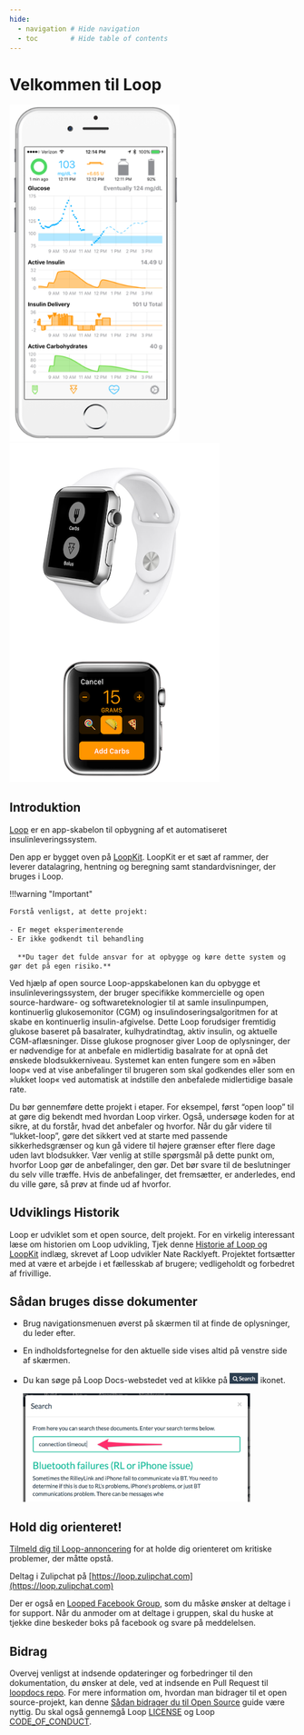 ```yaml
---
hide:
  - navigation # Hide navigation
  - toc        # Hide table of contents
---
```


# Velkommen til Loop


<img src="img/phones.png" width="300" alt="iPhone Screenshot" />
<img src="img/watch.png" alt="Apple Watch Screenshots" />

## Introduktion

[Loop](https://github.com/LoopKit/Loop) er en app-skabelon til opbygning af et automatiseret insulinleveringssystem.

Den app er bygget oven på [LoopKit](https://github.com/LoopKit/LoopKit). LoopKit er et sæt af rammer, der leverer datalagring, hentning og beregning samt standardvisninger, der bruges i Loop.

!!!warning "Important"

    Forstå venligst, at dette projekt:

    - Er meget eksperimenterende
    - Er ikke godkendt til behandling

      **Du tager det fulde ansvar for at opbygge og køre dette system og gør det på egen risiko.**

Ved hjælp af open source Loop-appskabelonen kan du opbygge et insulinleveringssystem, der bruger specifikke kommercielle og open source-hardware- og softwareteknologier til at samle insulinpumpen, kontinuerlig glukosemonitor (CGM) og insulindoseringsalgoritmen for at skabe en kontinuerlig insulin-afgivelse.  Dette Loop forudsiger fremtidig glukose baseret på basalrater, kulhydratindtag, aktiv insulin, og aktuelle CGM-aflæsninger.  Disse glukose prognoser giver Loop de oplysninger, der er nødvendige for at anbefale en midlertidig basalrate for at opnå det ønskede blodsukkerniveau.  Systemet kan enten fungere som en »åben loop« ved at vise anbefalinger til brugeren som skal godkendes eller som en »lukket loop« ved automatisk at indstille den anbefalede midlertidige basale rate.

Du bør gennemføre dette projekt i etaper. For eksempel, først “open loop” til at gøre dig bekendt med hvordan Loop virker. Også, undersøge koden for at sikre, at du forstår, hvad det anbefaler og hvorfor. Når du går videre til “lukket-loop”, gøre det sikkert ved at starte med passende sikkerhedsgrænser og kun gå videre til højere grænser efter flere dage uden lavt blodsukker. Vær venlig at stille spørgsmål på dette punkt om, hvorfor Loop gør de anbefalinger, den gør.  Det bør svare til de beslutninger du selv ville træffe.  Hvis de anbefalinger, det fremsætter, er anderledes, end du ville gøre, så prøv at finde ud af hvorfor.

## Udviklings Historik

Loop er udviklet som et open source, delt projekt.  For en virkelig interessant læse om historien om Loop udvikling, Tjek denne [Historie af Loop og LoopKit](https://medium.com/@loudnate/the-history-of-loop-and-loopkit-59b3caf13805) indlæg, skrevet af Loop udvikler Nate Racklyeft.  Projektet fortsætter med at være et arbejde i et fællesskab af brugere; vedligeholdt og forbedret af frivillige.


## Sådan bruges disse dokumenter

* Brug navigationsmenuen øverst på skærmen til at finde de oplysninger, du leder efter.
* En indholdsfortegnelse for den aktuelle side vises altid på venstre side af skærmen.
* Du kan søge på Loop Docs-webstedet ved at klikke på <img src="img/search_icon.png" width="50px" /> ikonet.

    <img src="img/search_example.png" width="400" />


## Hold dig orienteret!

[Tilmeld dig til Loop-annoncering](https://groups.google.com/forum/#!forum/loop-ios-users) for at holde dig orienteret om kritiske problemer, der måtte opstå.

Deltag i Zulipchat på [https://loop.zulipchat.com](https://loop.zulipchat.com)

Der er også en [Looped Facebook Group](https://www.facebook.com/groups/TheLoopedGroup/?fref=nf), som du måske ønsker at deltage i for support.  Når du anmoder om at deltage i gruppen, skal du huske at tjekke dine beskeder boks på facebook og svare på meddelelsen.

## Bidrag

Overvej venligst at indsende opdateringer og forbedringer til den dokumentation, du ønsker at dele, ved at indsende en Pull Request til [loopdocs repo](https://github.com/LoopKit/loopdocs). For mere information om, hvordan man bidrager til et open source-projekt, kan denne [Sådan bidrager du til Open Source](https://opensource.guide/how-to-contribute/) guide være nyttig. Du skal også gennemgå Loop [LICENSE](https://github.com/LoopKit/Loop/blob/master/LICENSE.md) og Loop [CODE_OF_CONDUCT](https://github.com/LoopKit/Loop/blob/master/CODE_OF_CONDUCT.md).
